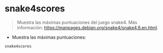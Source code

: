 # snake4scores

> Muestra las máximas puntuaciones del juego snake4.
> Más información: <https://manpages.debian.org/snake4/snake4.6.en.html>.

- Muestra las máximas puntuaciones:

`snake4scores`
